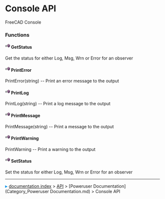 # Console API

FreeCAD Console




### Functions

#### <img src="images/type_method.svg" style="width:16px;"> GetStatus

Get the status for either Log, Msg, Wrn or Error for an observer



#### <img src="images/type_method.svg" style="width:16px;"> PrintError

PrintError(string) -- Print an error message to the output



#### <img src="images/type_method.svg" style="width:16px;"> PrintLog

PrintLog(string) -- Print a log message to the output



#### <img src="images/type_method.svg" style="width:16px;"> PrintMessage

PrintMessage(string) -- Print a message to the output



#### <img src="images/type_method.svg" style="width:16px;"> PrintWarning

PrintWarning -- Print a warning to the output



#### <img src="images/type_method.svg" style="width:16px;"> SetStatus

Set the status for either Log, Msg, Wrn or Error for an observer









---
![](images/Right_arrow.png) [documentation index](../README.md) > [API](Category_API.md) > [Poweruser Documentation](Category_Poweruser Documentation.md) > Console API
